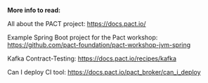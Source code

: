 **More info to read:**

All about the PACT project:
https://docs.pact.io/

Example Spring Boot project for the Pact workshop:
https://github.com/pact-foundation/pact-workshop-jvm-spring

Kafka Contract-Testing:
https://docs.pact.io/recipes/kafka

Can I deploy CI tool:
https://docs.pact.io/pact_broker/can_i_deploy
